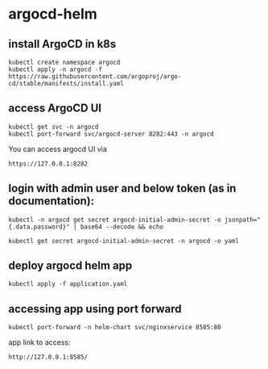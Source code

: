 # argocd-helm

## install ArgoCD in k8s
```
kubectl create namespace argocd
kubectl apply -n argocd -f https://raw.githubusercontent.com/argoproj/argo-cd/stable/manifests/install.yaml
```
## access ArgoCD UI
```
kubectl get svc -n argocd
kubectl port-forward svc/argocd-server 8282:443 -n argocd
```
You can access argocd UI via
```
https://127.0.0.1:8282
```
## login with admin user and below token (as in documentation):

```
kubectl -n argocd get secret argocd-initial-admin-secret -o jsonpath="{.data.password}" | base64 --decode && echo

kubectl get secret argocd-initial-admin-secret -n argocd -o yaml
```
## deploy argocd helm app

```
kubectl apply -f application.yaml
```

## accessing app using port forward

```
kubectl port-forward -n helm-chart svc/nginxservice 8585:80
```

app link to access:
```
http://127.0.0.1:8585/
```
